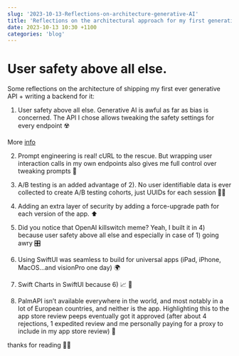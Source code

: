 ```yaml
---
slug: '2023-10-13-Reflections-on-architecture-generative-AI'
title: 'Reflections on the architectural approach for my first generative AI app.'
date: 2023-10-13 10:30 +1100
categories: 'blog'
---
```


# User safety above all else.

Some reflections on the architecture of shipping my first ever generative API + writing a backend for it:

1) User safety above all else. Generative AI is awful as far as bias is concerned. The API I chose allows tweaking the safety settings for every endpoint ☢️

More [info](https://developers.generativeai.google/guide/safety_setting#safety_settings_2)

2) Prompt engineering is real! cURL to the rescue. But wrapping user interaction calls in my own endpoints also gives me full control over tweaking prompts 🛟

3) A/B testing is an added advantage of 2). No user identifiable data is ever collected to create A/B testing cohorts, just UUIDs for each session 🕵️‍♀️

4) Adding an extra layer of security by adding a force-upgrade path for each version of the app. ⬆️

5) Did you notice that OpenAI killswitch meme? Yeah, I built it in 4) because user safety above all else and especially in case of 1) going awry 🎛️

6) Using SwiftUI was seamless to build for universal apps (iPad, iPhone, MacOS…and visionPro one day) 🌍

7) Swift Charts in SwiftUI because 6) 📈 🤩

8) PalmAPI isn’t available everywhere in the world, and most notably in a lot of European countries, and neither is the app. Highlighting this to the app store review peeps eventually got it approved (after about 4 rejections, 1 expedited review and me personally paying for a proxy to include in my app store review) 📝

thanks for reading 🙏🏾